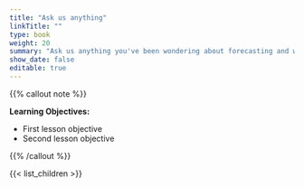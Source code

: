 ```yaml
---
title: "Ask us anything"
linkTitle: ""
type: book
weight: 20
summary: "Ask us anything you've been wondering about forecasting and we'll talk about it"
show_date: false
editable: true
---
```


{{% callout note %}}

**Learning Objectives:**
* First lesson objective
* Second lesson objective

{{% /callout %}}

{{< list_children >}}
